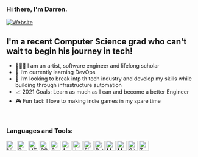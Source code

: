 ### Hi there, I'm Darren. 

[![Website](https://img.shields.io/website?label=dfhdstudios.com&style=for-the-badge&url=https://www.dfhdstudios.com/)](https://www.dfhdstudios.com/)


## I'm a recent Computer Science grad who can't wait to begin his journey in tech!

 - 👨🏽‍💻  I am an artist, software engineer and lifelong scholar
 - 🧠  I’m currently learning DevOps
 - 🤖  I’m looking to break intp th tech industry and develop my skills while building through infrastructure automation
 - 📈  2021 Goals: Learn as much as I can and become a better Engineer
 - 🎮  Fun fact: I love to making indie games in my spare time


<br />

### Languages and Tools:

<img align="left" alt="Visual Studio Code" width="26px" src="https://github.com/get-icon/geticon/blob/master/icons/visual-studio-code.svg" />
<img align="left" alt="Docker" width="26px" src="https://github.com/get-icon/geticon/blob/master/icons/docker-icon.svg" />
<img align="left" alt="HTML5" width="26px" src="https://github.com/get-icon/geticon/blob/master/icons/html-5.svg" />
<img align="left" alt="CSS3" width="26px" src="https://github.com/get-icon/geticon/blob/master/icons/css-3.svg" />
<img align="left" alt="Swift" width="26px" src="https://github.com/get-icon/geticon/blob/master/icons/swift.svg" />
<img align="left" alt="AWS" width="26px" src="https://github.com/get-icon/geticon/blob/master/icons/aws.svg" />
<img align="left" alt="Jenkins" width="26px" src="https://github.com/get-icon/geticon/blob/master/icons/jenkins.svg" />
<img align="left" alt="Firebase" width="26px" src="https://github.com/get-icon/geticon/blob/master/icons/firebase.svg" />
<img align="left" alt="Python" width="26px" src="https://github.com/get-icon/geticon/blob/master/icons/python.svg" />
<img align="left" alt="MySQL" width="26px" src="https://github.com/get-icon/geticon/blob/master/icons/mysql.svg" />
<img align="left" alt="MongoDB" width="26px" src="https://github.com/get-icon/geticon/blob/master/icons/mongodb-icon.svg" />
<img align="left" alt="GitHub" width="26px" src="https://github.com/get-icon/geticon/blob/master/icons/github-icon.svg" />
<img align="left" alt="Terraform" width="26px" src="https://github.com/get-icon/geticon/blob/master/icons/terraform.svg" />
